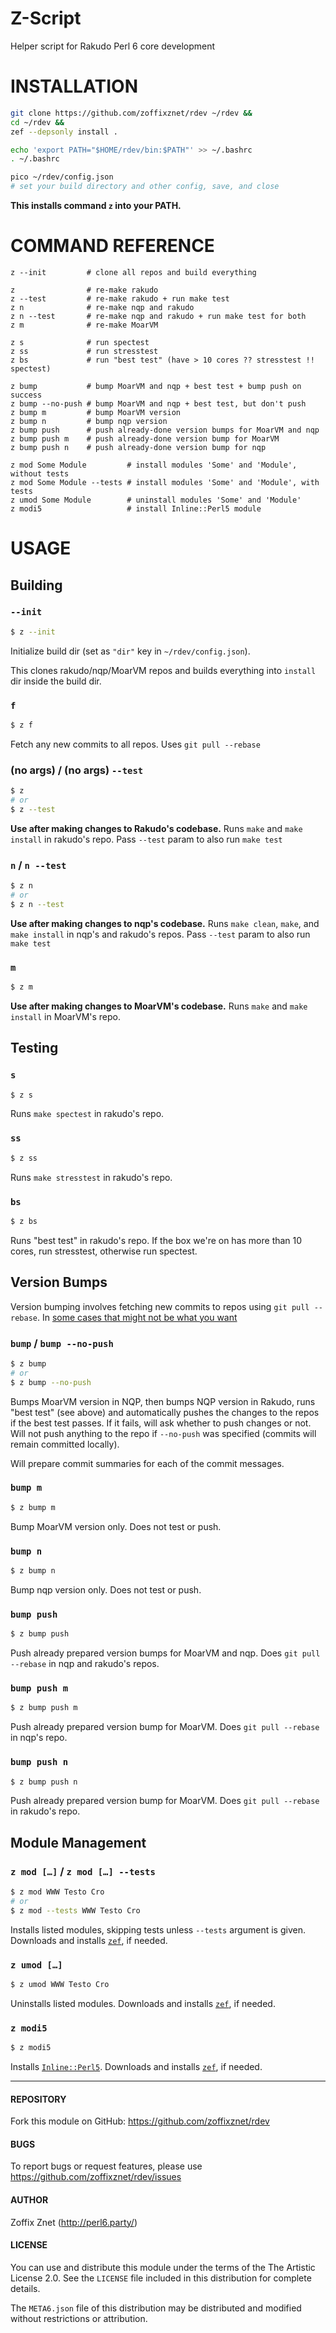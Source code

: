 # Z-Script

Helper script for Rakudo Perl 6 core development

# INSTALLATION

```bash
git clone https://github.com/zoffixznet/rdev ~/rdev &&
cd ~/rdev &&
zef --depsonly install .

echo 'export PATH="$HOME/rdev/bin:$PATH"' >> ~/.bashrc
. ~/.bashrc

pico ~/rdev/config.json
# set your build directory and other config, save, and close
```

**This installs command `z` into your PATH.**

# COMMAND REFERENCE

```
z --init         # clone all repos and build everything

z                # re-make rakudo
z --test         # re-make rakudo + run make test
z n              # re-make nqp and rakudo
z n --test       # re-make nqp and rakudo + run make test for both
z m              # re-make MoarVM

z s              # run spectest
z ss             # run stresstest
z bs             # run "best test" (have > 10 cores ?? stresstest !! spectest)

z bump           # bump MoarVM and nqp + best test + bump push on success
z bump --no-push # bump MoarVM and nqp + best test, but don't push
z bump m         # bump MoarVM version
z bump n         # bump nqp version
z bump push      # push already-done version bumps for MoarVM and nqp
z bump push m    # push already-done version bump for MoarVM
z bump push n    # push already-done version bump for nqp

z mod Some Module         # install modules 'Some' and 'Module', without tests
z mod Some Module --tests # install modules 'Some' and 'Module', with tests
z umod Some Module        # uninstall modules 'Some' and 'Module'
z modi5                   # install Inline::Perl5 module
```

# USAGE

## Building

### `--init`

```bash
$ z --init
```

Initialize build dir (set as `"dir"` key in `~/rdev/config.json`).

This clones rakudo/nqp/MoarVM repos and builds everything into `install` dir
inside the build dir.

### `f`

```bash
$ z f
```

Fetch any new commits to all repos. Uses `git pull --rebase`

### (no args) / (no args) `--test`

```bash
$ z
# or
$ z --test
```

**Use after making changes to Rakudo's codebase.**
Runs `make` and `make install` in rakudo's repo. Pass `--test` param to also
run `make test`

### `n` / `n --test`

```bash
$ z n
# or
$ z n --test
```

**Use after making changes to nqp's codebase.**
Runs `make clean`, `make`, and `make install` in nqp's and rakudo's repos.
Pass `--test` param to also run `make test`

### `m`

```bash
$ z m
```

**Use after making changes to MoarVM's codebase.**
Runs `make` and `make install` in MoarVM's repo.

## Testing

### `s`

```bash
$ z s
```

Runs `make spectest` in rakudo's repo.

### `ss`

```bash
$ z ss
```

Runs `make stresstest` in rakudo's repo.

### `bs`

```bash
$ z bs
```

Runs "best test" in rakudo's repo. If the box we're on has more than 10 cores,
run stresstest, otherwise run spectest.

## Version Bumps

Version bumping involves fetching new commits to repos
using `git pull --rebase`. In [some cases that might not be what
you want](https://rakudo.party/post/I-Botched-A-Perl-6-Release-And-Now-A-Robot-Is-Taking-My-Job)

### `bump` / `bump --no-push`

```bash
$ z bump
# or
$ z bump --no-push
```

Bumps MoarVM version in NQP, then bumps NQP version in Rakudo, runs "best test"
(see above) and automatically pushes the changes to the repos if the best test
passes. If it fails, will ask whether to push changes or not. Will not push
anything to the repo if `--no-push` was specified (commits will remain committed
locally).

Will prepare commit summaries for each of the commit messages.

### `bump m`

```bash
$ z bump m
```

Bump MoarVM version only. Does not test or push.

### `bump n`

```bash
$ z bump n
```

Bump nqp version only. Does not test or push.

### `bump push`

```bash
$ z bump push
```

Push already prepared version bumps for MoarVM and nqp. Does `git pull --rebase`
in nqp and rakudo's repos.

### `bump push m`

```bash
$ z bump push m
```

Push already prepared version bump for MoarVM. Does `git pull --rebase`
in nqp's repo.

### `bump push n`

```bash
$ z bump push n
```

Push already prepared version bump for MoarVM. Does `git pull --rebase`
in rakudo's repo.


## Module Management

### `z mod […]` / `z mod […] --tests`

```bash
$ z mod WWW Testo Cro
# or
$ z mod --tests WWW Testo Cro
```

Installs listed modules, skipping tests unless `--tests` argument is given.
Downloads and installs [`zef`](https://modules.perl6.org/repo/zef), if needed.

### `z umod […]`

```bash
$ z umod WWW Testo Cro
```

Uninstalls listed modules.
Downloads and installs [`zef`](https://modules.perl6.org/repo/zef), if needed.

### `z modi5`

```bash
$ z modi5
```

Installs [`Inline::Perl5`](https://modules.perl6.org/repo/Inline::Perl5).
Downloads and installs [`zef`](https://modules.perl6.org/repo/zef), if needed.

----

#### REPOSITORY

Fork this module on GitHub:
https://github.com/zoffixznet/rdev

#### BUGS

To report bugs or request features, please use
https://github.com/zoffixznet/rdev/issues

#### AUTHOR

Zoffix Znet (http://perl6.party/)

#### LICENSE

You can use and distribute this module under the terms of the
The Artistic License 2.0. See the `LICENSE` file included in this
distribution for complete details.

The `META6.json` file of this distribution may be distributed and modified
without restrictions or attribution.
